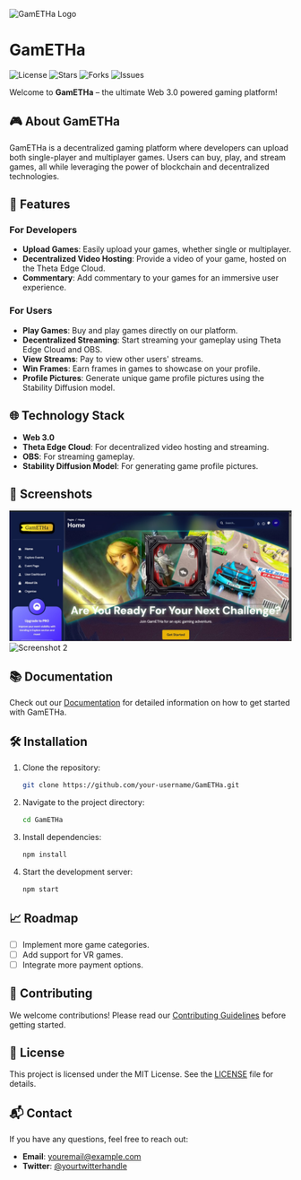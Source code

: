 ![GamETHa Logo](https://your-logo-url.com/logo.png)

# GamETHa

![License](https://img.shields.io/github/license/your-username/GamETHa) ![Stars](https://img.shields.io/github/stars/your-username/GamETHa) ![Forks](https://img.shields.io/github/forks/your-username/GamETHa) ![Issues](https://img.shields.io/github/issues/your-username/GamETHa)

Welcome to **GamETHa** – the ultimate Web 3.0 powered gaming platform! 

## 🎮 About GamETHa

GamETHa is a decentralized gaming platform where developers can upload both single-player and multiplayer games. Users can buy, play, and stream games, all while leveraging the power of blockchain and decentralized technologies. 

## 🚀 Features

### For Developers
- **Upload Games**: Easily upload your games, whether single or multiplayer.
- **Decentralized Video Hosting**: Provide a video of your game, hosted on the Theta Edge Cloud.
- **Commentary**: Add commentary to your games for an immersive user experience.

### For Users
- **Play Games**: Buy and play games directly on our platform.
- **Decentralized Streaming**: Start streaming your gameplay using Theta Edge Cloud and OBS.
- **View Streams**: Pay to view other users' streams.
- **Win Frames**: Earn frames in games to showcase on your profile.
- **Profile Pictures**: Generate unique game profile pictures using the Stability Diffusion model.

## 🌐 Technology Stack

- **Web 3.0**
- **Theta Edge Cloud**: For decentralized video hosting and streaming.
- **OBS**: For streaming gameplay.
- **Stability Diffusion Model**: For generating game profile pictures.

## 📸 Screenshots

![Screenshot 1](/home.jpg)
![Screenshot 2](https://your-screenshot-url.com/screenshot2.png)

## 📚 Documentation

Check out our [Documentation](https://your-documentation-url.com) for detailed information on how to get started with GamETHa.

## 🛠 Installation

1. Clone the repository:
    ```bash
    git clone https://github.com/your-username/GamETHa.git
    ```

2. Navigate to the project directory:
    ```bash
    cd GamETHa
    ```

3. Install dependencies:
    ```bash
    npm install
    ```

4. Start the development server:
    ```bash
    npm start
    ```

## 📈 Roadmap

- [ ] Implement more game categories.
- [ ] Add support for VR games.
- [ ] Integrate more payment options.

## 🤝 Contributing

We welcome contributions! Please read our [Contributing Guidelines](https://your-contributing-url.com) before getting started.

## 📝 License

This project is licensed under the MIT License. See the [LICENSE](LICENSE) file for details.

## 📬 Contact

If you have any questions, feel free to reach out:

- **Email**: [youremail@example.com](mailto:youremail@example.com)
- **Twitter**: [@yourtwitterhandle](https://twitter.com/yourtwitterhandle)
